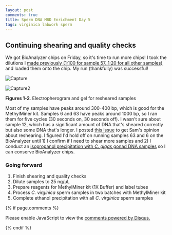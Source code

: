 ```yaml
---
layout: post
comments: true
title: Sperm DNA MBD Enrichment Day 5
tags: virginica labwork sperm
---
```


## Continuing shearing and quality checks

We got BioAnalyzer chips on Friday, so it's time to run more chips! I took the dilutions I [made previously (1:100 for sample 57, 1:20 for all other samples)](https://yaaminiv.github.io/Sperm-DNA-MBD-Enrichment-Day4/) and loaded them onto the chip. My run (thankfully) was successful!

![Capture](https://user-images.githubusercontent.com/22335838/89451482-2564cb80-d711-11ea-939c-16e7e7d1c592.PNG)

![Capture2](https://user-images.githubusercontent.com/22335838/89451485-25fd6200-d711-11ea-9691-19b6ee2a02a3.PNG)

**Figures 1-2**. Electropherogram and gel for resheared samples

Most of my samples have peaks around 300-400 bp, which is good for the MethylMiner kit. Samples 6 and 63 have peaks around 1000 bp, so I ran them for five cycles (30 seconds on, 30 seconds off). I wasn't sure about sample 12, which has a significant amount of DNA that's sheared correctly but also some DNA that's longer. I posted [this issue](https://github.com/RobertsLab/resources/issues/983) to get Sam's opinion about reshearing. I figured I'd hold off on running samples 63 and 6 on the BioAnalyzer until 1) I confirm if I need to shear more samples and 2) I conduct an [isopropanol precipitation with *C. gigas* gonad DNA samples](https://yaaminiv.github.io/WGBS-Samples-Part4/) so I can conserve BioAnalyzer chips.

### Going forward

1. Finish shearing and quality checks
2. Dilute samples to 25 ng/µL
3. Prepare reagents for MethylMiner kit (1X Buffer) and label tubes
4. Process *C. virginica* sperm samples in two batches with MethylMiner kit
5. Complete ethanol precipitation with all *C. virginica* sperm samples

{% if page.comments %}

<div id="disqus_thread"></div>
<script>

/**
*  RECOMMENDED CONFIGURATION VARIABLES: EDIT AND UNCOMMENT THE SECTION BELOW TO INSERT DYNAMIC VALUES FROM YOUR PLATFORM OR CMS.
*  LEARN WHY DEFINING THESE VARIABLES IS IMPORTANT: https://disqus.com/admin/universalcode/#configuration-variables*/
/*
var disqus_config = function () {
this.page.url = PAGE_URL;  // Replace PAGE_URL with your page's canonical URL variable
this.page.identifier = PAGE_IDENTIFIER; // Replace PAGE_IDENTIFIER with your page's unique identifier variable
};
*/
(function() { // DON'T EDIT BELOW THIS LINE
var d = document, s = d.createElement('script');
s.src = 'https://the-responsible-grad-student.disqus.com/embed.js';
s.setAttribute('data-timestamp', +new Date());
(d.head || d.body).appendChild(s);
})();
</script>
<noscript>Please enable JavaScript to view the <a href="https://disqus.com/?ref_noscript">comments powered by Disqus.</a></noscript>

{% endif %}

<script id="dsq-count-scr" src="//the-responsible-grad-student.disqus.com/count.js" async></script>
